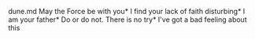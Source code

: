 dune.md May the Force be with you* I find your lack of faith disturbing* I am your father* Do or do not. There is no try* I've got a bad feeling about this
